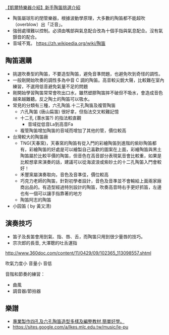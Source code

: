 
[【凱爾特樂器介紹】新手陶笛挑選介紹](http://twcelt.pixnet.net/blog/post/277226158)


* 陶笛屬球形的閉管樂器，根據波動學原理，大多數的陶笛都不能超吹（overblow）出「泛音」。
* 強弱處理難以控制。必須由嘴部與氣息配合改為十個手指與氣息配合。沒有氣顫音的配合。
* 音域不寬。
https://zh.wikipedia.org/wiki/陶笛

## 陶笛選購
* 挑選吹奏型的陶笛，不要造型陶笛，避免音準問題，也避免吹到奇怪的調性。
* 一般剛開始吹奏的調性多為中音 C 調的陶笛。高音較尖銳大聲，比較難在室內練習，不選用低音避免氣量不足的問題
* 剛開始學習陶笛常常會吹出口水，雖然塑膠陶笛摔不破但不吸水，會造成音色越來越難聽。反之陶土的陶笛可以吸水。
* 常見的分類有三種，六孔陶笛.十二孔陶笛及複管陶笛
	* 六孔陶笛 (唐山扁笛) 很好拿，但指法交叉較難記憶
	* 十二孔 (潛水笛?) 的指法較直觀
		* 音域從低音La到高音Fa
	* 複管陶笛增加陶笛的音域而增加了其他的管，價位較高
* 台灣較大的陶笛廠
	* TNG(天春窯)，天春窯的陶笛有從入門的彩繪陶笛到進階的紫砂陶笛都有，彩繪陶笛的好處是可以繪製自己喜歡的圖案在上面，彩繪陶笛與黑土陶笛屬於比較平價的陶笛，但音色在高音部分表現氣音會比較重，如果是比較想拿來演奏的話，建議可以從海波浪或紫砂土的十二孔陶笛入門會較好！
	* 禾豐窯屬演奏取向，音色及音準佳，價位較高
	* 巧克力老師的陶笛，針對初學者設計，音色及音準並不會輸給上面兩家廠商出品的。有造型經過特別設計的陶笛，吹奏高音時右手更好抓笛，左邊也有一個可以讓手指靠著的地方
	* 陶笛阿志的陶笛
* 小园笛 ( by 黃又清)

## 演奏技巧
* 笛子及長笛會用到氣、指、唇、舌，而陶笛只用到很少量唇的技巧。
* 宗次郎的長音, 大澤聰的吐舌運指

http://www.360doc.com/content/11/0429/09/102365_113098557.shtml

吹氣力度小 音量小 音低

音階和節奏的練習：
* 曲風
* 調音器/節拍器

## 樂譜
* [專業製作四孔及六孔陶笛造型多樣及編整教材,簡單好學。](http://www.mfa.org.tw/04_todi.htm)
* https://sites.google.com/a/lkes.mlc.edu.tw/music/le-pu
